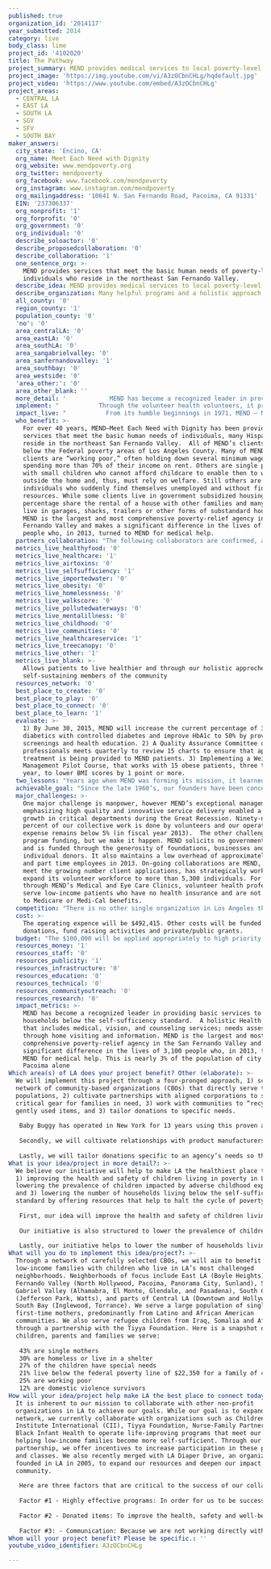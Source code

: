 ```yaml
---
published: true
organization_id: '2014117'
year_submitted: 2014
category: live
body_class: lime
project_id: '4102020'
title: The Pathway
project_summary: MEND provides medical services to local poverty-level people at no charge.
project_image: 'https://img.youtube.com/vi/A3zOCbnCHLg/hqdefault.jpg'
project_video: 'https://www.youtube.com/embed/A3zOCbnCHLg'
project_areas:
  - CENTRAL LA
  - EAST LA
  - SOUTH LA
  - SGV
  - SFV
  - SOUTH BAY
maker_answers:
  city_state: 'Encino, CA'
  org_name: Meet Each Need with Dignity
  org_website: www.mendpoverty.org
  org_twitter: mendpoverty
  org_facebook: www.facebook.com/mendpoverty
  org_instagram: www.instagram.com/mendpoverty
  org_mailingaddress: '10641 N. San Fernando Road, Pacoima, CA 91331'
  EIN: '237306337'
  org_nonprofit: '1'
  org_forprofit: '0'
  org_government: '0'
  org_individual: '0'
  describe_soloactor: '0'
  describe_proposedcollaboration: '0'
  describe_collaboration: '1'
  one_sentence_org: >-
    MEND provides services that meet the basic human needs of poverty-level
    individuals who reside in the northeast San Fernando Valley.
  describe_idea: MEND provides medical services to local poverty-level people at no charge.
  describe_organization: Many helpful programs and a holistic approach
  all_county: '0'
  region_county: '1'
  population_county: '0'
  'no': '0'
  area_centralLA: '0'
  area_eastLA: '0'
  area_southLA: '0'
  area_sangabrielvalley: '0'
  area_sanfernandovalley: '1'
  area_southbay: '0'
  area_westside: '0'
  'area_other:': '0'
  area_other_blank: ''
  more_detail: '            MEND has become a recognized leader in providing basic services in the northeast San Fernando Valley, and MEND’s Medical Clinic is the only free clinic in their portion of the Valley. Medical and vision care, as well as health education, are provided by volunteer health professionals to patients who are low income, have no health insurance and are not entitled to Medicare or Medical benefits. The Medical Clinic provides family practice, chiropractic, acupuncture and chronic disease care to thousands of people each year. When more specialized services are needed, the patients are given referrals to appropriate facilities nearby and free bus tokens are offered to help patients obtain these services. If needed, medications are pres'
  implement: "           Through the volunteer health volunteers, it provides basic ambulatory, hypertension, diabetic, vision, women’s health, acupuncture and chiropractic care to adults. The Eye Clinic provides eye exams, glaucoma testing and prescription glasses free of charge to all patients. Vision services are also provided to children. When more specialized services are needed, the patients are given referrals to appropriate nearby facilities.\r\n           While the MEND health service programs extend over the wide range of illnesses and treatments of young children through seniors, a significant percentage of MEND’s medical activity is extended to the diagnosis and the treatment of hypertension and diabetes prevalent in the dominantly Hispanic population of the northeast San Fernando Valley. Nearly one-third of the MEND medical cash budget is directed to diabetic medications. The MEND Medical Volunteers have designed and implemented a comprehensive medical program that provides health care to poor uninsured families living in the northeast San Fernando Valley. The group includes physicians, doctors of optometry, a doctor of chiropractic, an acupuncturist, nurse practitioners and RN's, \r\n           Through a Holistic Approach, the Medical Clinic provides health education and exercise classes, including specialty clinics for diabetes, hypertension, women’s health and healthy aging; and has recently launched a 4-month Weight Management Course, the objective of which is to educate obese patients on nutrition and exercise, in a culturally-sensitive manner while helping them adopt lifestyle changes that can help them lose the excess weight. Our plan is to rotate 15 patients every 4 months through the course with the goal of helping them lose 10 pounds or lower their BMI score by one point.\r\n"
  impact_live: "           From its humble beginnings in 1971, MEND – Meet Each Need with Dignity – has become one of the most comprehensive and empowering poverty relief agencies in Los Angeles County, serving in thousands of individuals each month with a full range of services designed to meet basic needs and move recipients on to self-reliance.  Named the 2012 California Nonprofit of the Year by the Governor’s Office, MEND, to better meet the growing number client applications, has strategically worked to expand its volunteer workforce to more than 5,300 individuals supported by approximately 31 experienced employees, who gave the equivalent hours of almost 95 full-time employees in 2013. On-going collaborations are part of this leveraged manpower, with more than 300 universities and colleges, businesses, nonprofit and government agencies and community groups regularly working in MEND departments. MEND has a reputation for exceptional management, emphasizing high quality and innovative service delivery.\r\n\r\nAs we move closer to 2050, MEND can strengthen its abilities to provide health options for individuals and families and to break the bonds of hunger, disease, and poverty providing a future-serving as a pathway to self-reliance.\r\n"
  who_benefit: >-
    For over 40 years, MEND—Meet Each Need with Dignity has been providing
    services that meet the basic human needs of individuals, many Hispanic, who
    reside in the northeast San Fernando Valley.  All of MEND’s clients are
    below the Federal poverty areas of Los Angeles County. Many of MENDS’s
    clients are “working poor,” often holding down several minimum wage jobs and
    spending more than 70% of their income on rent. Others are single parents
    with small children who cannot afford childcare to enable then to work
    outside the home and, thus, must rely on welfare. Still others are
    individuals who suddenly find themselves unemployed and without financial
    resources. While some clients live in government subsidized housing, a large
    percentage share the rental of a house with other families and many still
    live in garages, shacks, trailers or other forms of substandard housing.
    MEND is the largest and most comprehensive poverty-relief agency in the San
    Fernando Valley and makes a significant difference in the lives of 3,100
    people who, in 2013, turned to MEND for medical help.
  partners_collaboration: "The following collaborators are confirmed, and we have worked together in the past. Each collaborator adds its own specialty to complete the quality of the various medical services provided. These collaborators bring three critical aspects to the success of the medical service on a day-to-day basis: 1) their specific expertise, 2) key necessary research and 3) in-kind work to help MEND provide full medical follow through.\r\n\r\n\r\nMEND Medical Clinic: Total # 59\tMedical Cont.\r\nAlzheimer's Association\tProvidence St. Parish Nurses\r\nAmerican Diabetes Association\tSFV Optometric Society\r\nAnderson Career College\tSHP-PEP -Student Health Professional Pre-Entry Program\r\nCenter for the Partially Blind\tShalom Ahavat Temple\r\nCal State L.A. School of Nursing\tSouthside Coalition of Community Health Centers\r\nCalifornia Dept of Public Health: Champions for Change\tUCLA Dept of Int. Medicine: Community Health Program\r\nCalifornia State University Northridge\tUCLA Dept of Nephrology: SPRINT Study\r\nCalifornia State University Los Angeles: School of Nursing\tUCLA School of Nursing \" Heart Stiches\"\"\r\nCesar Chavez Committee: Annual Festival & March\tUSC School of Pharmacy Fraternity\r\nCollege of the Canyons: School of Nursing\tValley Care/ Olive View Hospital\r\nCommunity Clinic Association of LA County\tValley College of Medical Careers\r\nCommunity Clinic Voice\tValley Community Clinic\r\nCSNAP\tVCCC\r\nDirect Relief\tVision y Compromiso\r\nEl Nido\tWestern University School of Optometry\r\nEverest College\tWest Coast University School of Nursing\r\nWorksource California TSE Program\r\nYouth Policy Institute\r\nNorthridge Hospital\r\nOccidental College\r\nPacoima Beautiful\r\nPals for Health\r\nPartners in Care \r\nPlatt College\r\nProvidence Holy Cross Medical Center\r\n St. Joseph Medical Center\r\n\r\n\r\n\r\nHomeless Health Care L.A\r\nKaiser Permanente\r\nKaiser Permanente Panorama City: Health Education Dept\r\nKaiser Permanente Woodland Hills: Residency Program\r\nKaplan College\r\n    LA County Health Department\r\n\r\nLA County Department of Health Services: OVMC\r\nLA County Department of Public Health, Nutrition Program\r\nLatino Diabetes Association\r\nLions Clubs\r\nMission Community Hospital: Project Alto\r\nMt St. Mary's: School of Nursing\r\nNational Kidney Foundation\r\nNetwork for a Healthy California- LA Region\r\nNEVHC\r\nNational University School of health and Human Services\r\n\r\n\r\n\r\n.   Worksource California TSE Program\t\r\n"
  metrics_live_healthyfood: '0'
  metrics_live_healthcare: '1'
  metrics_live_airtoxins: '0'
  metrics_live_selfsufficiency: '1'
  metrics_live_importedwater: '0'
  metrics_live_obesity: '0'
  metrics_live_homelessness: '0'
  metrics_live_walkscore: '0'
  metrics_live_pollutedwaterways: '0'
  metrics_live_mentalillness: '0'
  metrics_live_childhood: '0'
  metrics_live_communities: '0'
  metrics_live_healthcareservice: '1'
  metrics_live_treecanopy: '0'
  metrics_live_other: '1'
  metrics_live_blank: >-
    Allows patients to live healthier and through our holistic approche become
    self-sustaining members of the community
  resources_network: '0'
  best_place_to_create: '0'
  best_place_to_play: '0'
  best_place_to_connect: '0'
  best_place_to_learn: '1'
  evaluate: >-
    1) By June 30, 2015, MEND will increase the current percentage of 30%
    diabetics with controlled diabetes and improve HbA1c to 50% by providing
    screenings and health education. 2) A Quality Assurance Committee of health
    professionals meets quarterly to review 15 charts to ensure that appropriate
    treatment is being provided to MEND patients. 3) Implementing a Weight
    Management Pilot Course, that works with 15 obese patients, three times a
    year, to lower BMI scores by 1 point or more. 
  two_lessons: "Years ago when MEND was forming its mission, it learned two lessons. Initially, it learned it really had to bonds of poverty by providing basic human needs and evaluating them. They had to look at all aspects which made up each client and thus help him or her with individual needs – a holistic approach. This manifested into a broad array of services provided and the opportunity to access these services through many client entry points. It was through these entry points that MEND could realistically break the bonds of poverty. . For one, to combat obesity and poor health habits, a comprehensive health education program is being developed that provides exercise courses, a health education library and health-related classes and seminars\r\n\r\nThe other lesson learned was the critical need to get clients on a road to being self- reliant, so they didn’t become totally dependent on MEND to live. For MEND there is a “pathway to self-reliance”.  As an example, through the efforts of its many volunteers and dedicated staff of professionals, MEND has been able effectively to provide for the human needs of its clients and offer a pathway to self-reliance through its educational programs. As an example, MEND has a course on Diabetic Health Education. Classes in this subject teach healthy eating and diabetic health management through diet and exercise while emphasizing the importance of living a healthy lifestyle to prevent diabetic health complications in the future. \r\n"
  achievable_goal: "Since the late 1960’s, our founders have been concerned about the plight of impoverished individuals living in this part of the San Fernando Valley.  Although they began in their garage, the need was so great for food, clothing and furniture that, in 1971, they formed MEND. From office space on Van Nuys Boulevard, to a warehouse that was purchased in the early 1980’s and expanded after the Northridge earthquake to an additional 40,000 square foot community center, MEND has kept pace with the needs of its clients every year and is prepared to do so in the coming 12 months.\r\n"
  major_challenges: >-
    One major challenge is manpower, however MEND’s exceptional management,
    emphasizing high quality and innovative service delivery enabled a 400%
    growth in critical departments during the Great Recession. Ninety-nine
    percent of our collective work is done by volunteers and our operating
    expense remains below 5% (in fiscal year 2013).  The other challenge is
    program funding, but we make it happen. MEND solicits no government grants
    and is funded through the generosity of foundations, businesses and
    individual donors. It also maintains a low overhead of approximately 30 full
    and part time employees in 2013. On-going collaborations are MEND, to better
    meet the growing number client applications, has strategically worked to
    expand its volunteer workforce to more than 5,300 individuals. For example,
    through MEND’s Medical and Eye Care Clinics, volunteer health professionals
    serve low-income patients who have no health insurance and are not entitled
    to Medicare or Medi-Cal benefits. 
  competition: "There is no other single organization in Los Angeles that has as many comprehensive services to a community as MEND.  Operationally MEND is unique. It’s privately funded – no regular government funding. There is low overhead cost, generally less than six percent (MEND is 99% volunteer driven). Staff is hired only when programs grow too large for volunteers to handle.\r\n\r\nMEND has become a recognized leader in providing basic services, including the second largest foodbank in LA County; a clothing distribution center that looks like an attractive retail \r\nstore; a holistic Health Clinic that includes medical, dental, vision, and counseling services; needs assessment through home visiting; information plus referral and a large Christmas basket \r\nprogram.  But more importantly, MEND’s mission compels the organization to provide empowerment services that include an Education and Training Center with classes and tutoring for adults and neighborhood children; a gardening training program through its foodbank intended to alleviate hunger and food insecurity; a wide range of health service programs; and special events held throughout the year, each of which includes educational components enabling clients to lead healthier, more productive lives.  All this is unique in several other respects: There is a holistic approach to relieving the effect of poverty, as evidenced by the broad array of services provided under one roof and the opportunity to access these services through many client entry points. Secondly, every service MEND provides has a “pathway to self-reliance.” so clients are shown how to incorporate the service into their lives to live better and contribute to society as caring human beings. Finally, on-going valued collaborations (covered earlier) are part of MEND’s leveraged manpower.\r\n"
  cost: >-
    The operating expence will be $492,415. Other costs will be funded by
    donations, fund raising activities and private/public grants.
  budget: "The $100,000 will be applied appropriately to high priority parts of the medical program budget below, including Diabetic Clinic Special Medication.\r\n\r\n\t\r\nMedical Program\r\nSalaries\t     131,358 \r\nSenior Staff Support\t\r\nMedical Clinic Manager\t\r\nMedical Assistant\t\r\nOptometrist\t\r\nEmployer Taxes and Benefits\t      23,960 \r\nContingency \t           300 \r\nPostage\t             50 \r\nProfessional Liability Insurance\t        3,000 \r\nPharmaceuticals\t      36,000 \r\nLaboratories\t      25,000 \r\nMedical Office Equipment\t        1,000 \r\nMedical Supplies\t        5,000 \r\nOffice Supplies\t        1,300 \r\nBioWaste/Trash\t        1,400 \r\nProfessional Dues/Licenses\t        4,500 \r\nProfessional Development\t        1,100 \r\nHealth Fair\t           250 \r\nVOIP, T1 Internet and Phone\t        1,400 \r\nVision Clinic Supplies\t      27,500 \r\nDiabetic Clinic Special Medication\t     144,000 \r\nDiabetic Test Strips\t      16,000 \r\nDiabetic Supplies\t        6,500 \r\nComputer expense\t           306 \r\nEquipment rental\t        3,615 \r\nInsurance\t        6,796 \r\nWorker's Comp Iins.\t        3,281 \r\nInterest\t           230 \r\nJanitorial\t        7,079 \r\nLicense and permits\t             68 \r\nMiscellaneous\t           536 \r\nOffice expenses\t        2,659 \r\nPostage\t           230 \r\nPrinting\t           765 \r\nProfessional fees\t        2,586 \r\nProperty taxes\t           918 \r\nRepairs and maintenance\t      16,007 \r\nOn-Call Security\t           668 \r\nSupplies\t        2,040 \r\nTelephone\t           311 \r\nUtilities\t      14,705 \r\n\t\r\n\t\r\n \t \r\nTotal operating expense\t     492,415 \r\n\t\r\nIn-Kind expense\t     630,000 \r\n\t\r\nTotal expense\t  1,122,415 \r\n\t\r\n% of total budget\t8%\r\n"
  resources_money: '1'
  resources_staff: '0'
  resources_publicity: '1'
  resources_infrastructure: '0'
  resources_education: '0'
  resources_technical: '0'
  resources_communityoutreach: '0'
  resources_research: '0'
  impact_metrics: >-
    MEND has become a recognized leader in providing basic services to only
    households below the self-sufficiency standard.  A holistic Health Clinic
    that includes medical, vision, and counseling services; needs assessment
    through home visiting and information. MEND is the largest and most
    comprehensive poverty-relief agency in the San Fernando Valley and makes a
    significant difference in the lives of 3,100 people who, in 2013, turned to
    MEND for medical help. This is nearly 3% of the population of city of
    Pacoima alone
Which area(s) of LA does your project benefit? Other (elaborate): >-
  We will implement this project through a four-pronged approach, 1) scale up a
  network of community-based organizations (CBOs) that directly serve target
  populations, 2) cultivate partnerships with aligned corporations to secure
  critical gear for families in need, 3) work with communities to “recycle”
  gently used items, and 3) tailor donations to specific needs. 
   
   Baby Buggy has operated in New York for 13 years using this proven approach. Recently, the organization merged with LA Diaper Drive, the nation’s largest diaper bank, to expand its efforts into LA to serve one of America’s most vulnerable cities. Though we currently work with several CBOs in LA, we will scale up a network of organizations that are concentrated in low-income neighborhoods and offer programs designed to give individuals the skills necessary to become self-sufficient. These programs include job skills training, GED prep, and financial literacy classes. With additional resources, we would have the capacity to more actively secure CBOs that meet our standards, while closely monitoring these anti-poverty programs. 
   
   Secondly, we will cultivate relationships with product manufacturers to secure critical gear. Using our NY program as a model, we will communicate needs to corporate representatives to funnel excess inventory through LA, thereby saving on shipping costs, or in unique cases, secure a non-profit discount to purchase product at cost. Baby Buggy will also provide a mechanism for the community to recycle items their child has outgrown. We will work with local businesses to operate as “drop off sites,” where individuals can donate gently used items in exchange for a tax deduction. 
   
   Lastly, we will tailor donations specific to an agency’s needs so that items are instrumental in increasing parental participation. Nearly all of our CBO partners in NY report that using donated items as incentives helps them leverage the impact of their programs. One partner found, for example, that they were able to increase the number of families accessing their services by 26% simply by providing a free pack of diapers to those who came in for benefits screenings. Once an individual gets in the door, they are then more likely to feel empowered to change their situation. We plan to do quarterly check-ins with these organizations to take an inventory of their needs, with a goal of fulfilling at least 60% of requests by end of year one. Our NY counterpart currently achieves an 84% success rate.
What is your idea/project in more detail?: >-
  We believe our initiative will help to make LA the healthiest place to live by
  1) improving the health and safety of children living in poverty in LA, 2)
  lowering the prevalence of children impacted by adverse childhood experiences,
  and 3) lowering the number of households living below the self-sufficiency
  standard by offering resources that help to halt the cycle of poverty. 
   
   First, our idea will improve the health and safety of children living in low-income households by providing parents with resources to safeguard a child from harm. Families cannot purchase items such as diapers, strollers, or cribs with food stamps, so children living in poverty often lack access to basic needs. Children without a crib often sleep in drawers or between parents or can be strapped into a car seat not designed to fit their size; both can lead to severe injury or death. Meanwhile, when a parent cannot afford diapers—an adequate supply costs roughly $100 or more per month—they report keeping infants in a single diaper for a day or longer. This can lead to infection and hygiene issues, while putting children at risk for social, emotional, and behavioral problems down the line. 
   
   Our initiative is also structured to lower the prevalence of children whose lives are impacted by adverse childhood experiences. When a single mother has basic needs met, she is more likely to leave an abusive relationship or avoid incarceration, which ultimately impact her children. In the same right, research shows that when a father can provide for a child, he’s more likely to have greater access to his child and play a greater role in his/her life. Aside from basic infant needs, our model also supports healthy child development by giving children tools like books and school supplies to get the most from their education. 
   
   Lastly, our initiative helps to lower the number of households living below the self-sufficiency standard, today and by 2050, by giving families resources to halt the cycle of poverty. For instance, most daycare centers require a week’s worth of diapers for enrollment. If a parent cannot afford a week of diapers, they may not be able to enroll their child in daycare, and thereby cannot work to support their family. Eventually, their children join the poverty cycle. We not only meet immediate needs to help families succeed, but also support long-term goals through life-improving programs.
What will you do to implement this idea/project?: >-
  Through a network of carefully selected CBOs, we will aim to benefit
  low-income families with children who live in LA’s most challenged
  neighborhoods. Neighborhoods of focus include East LA (Boyle Heights), San
  Fernando Valley (North Hollywood, Pacoima, Panorama City, Sunland), San
  Gabriel Valley (Alhamabra, El Monte, Glendale, and Pasadena), South Central
  (Jefferson Park, Watts), and parts of Central LA (Downtown and Hollywood) and
  South Bay (Inglewood, Torrance). We serve a large population of single and
  first-time mothers, predominantly from Latino and African American
  communities. We also serve refugee children from Iraq, Somalia and Afghanistan
  through a partnership with the Tiyya Foundation. Here is a snapshot of the
  children, parents and families we serve:
   
   43% are single mothers
   30% are homeless or live in a shelter
   27% of the children have special needs
   21% live below the federal poverty line of $22,350 for a family of 4 
   25% are working poor 
   12% are domestic violence survivors
How will your idea/project help make LA the best place to connect today? In LA2050?: >-
  It is inherent to our mission to collaborate with other non-profit
  organizations in LA to achieve our goals. While our goal is to expand our
  network, we currently collaborate with organizations such as Children’s
  Institute International (CII), Tiyya Foundation, Nurse-Family Partnership, and
  Black Infant Health to operate life-improving programs that meet our goals of
  helping low-income families become more self-sufficient. Through our
  partnership, we offer incentives to increase participation in these programs
  and classes. We also recently merged with LA Diaper Drive, an organization
  founded in LA in 2005, to expand our resources and deepen our impact in the LA
  community. 
   
   Here are three factors that are critical to the success of our collaboration:
   
   Factor #1 - Highly effective programs: In order for us to be successful in achieving our objectives, partners need to have highly functioning and independent programs in place to support individuals in improving their life situations. These programs must be run by trained and educated individuals who have experience dealing with the economic issues that plague these communities. 
   
   Factor #2 - Donated items: To improve the health, safety and well-being of children living in poverty, and in turn, the sustainability of our partners’ services, we need to have access to essential gear, products and services that will positively impact the lives of children and families we serve. 
   
   Factor #3: - Communication: Because we are not working directly with the individuals we serve, it is imperative that we have an open and reciprocal line of communication with partner CBOs. We must respond to their needs in a timely fashion, and they must strongly communicate the impact of our donations so we can continue to obtain items from generous corporations, retailers, and individuals.
Whom will your project benefit? Please be specific.: ''
youtube_video_identifier: A3zOCbnCHLg

---
```

